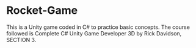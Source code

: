 # Rocket-Game
This is a Unity game coded in C# to practice basic concepts. The course followed is Complete C# Unity Game Developer 3D by Rick Davidson, SECTION 3.
